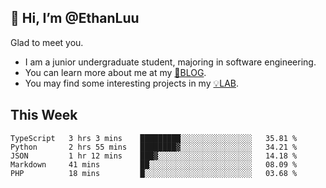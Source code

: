 ## 👋 Hi, I’m @EthanLuu

Glad to meet you.

- I am a junior undergraduate student, majoring in software engineering.
- You can learn more about me at my [📝BLOG](https://blog.ethanloo.cn).
- You may find some interesting projects in my [💡LAB](https://lab.ethanloo.cn).

## This Week
<!--START_SECTION:waka-->
```text
TypeScript   3 hrs 3 mins    █████████░░░░░░░░░░░░░░░░   35.81 % 
Python       2 hrs 55 mins   ████████▓░░░░░░░░░░░░░░░░   34.21 % 
JSON         1 hr 12 mins    ███▓░░░░░░░░░░░░░░░░░░░░░   14.18 % 
Markdown     41 mins         ██░░░░░░░░░░░░░░░░░░░░░░░   08.09 % 
PHP          18 mins         █░░░░░░░░░░░░░░░░░░░░░░░░   03.68 % 
```
<!--END_SECTION:waka-->
